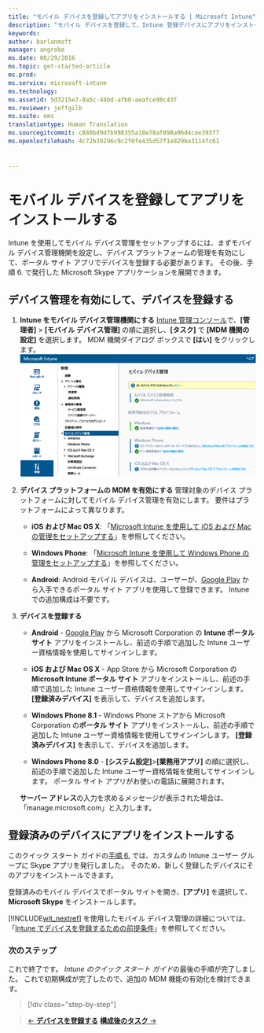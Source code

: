 ```yaml
---
title: "モバイル デバイスを登録してアプリをインストールする | Microsoft Intune"
description: "モバイル デバイスを登録して、Intune 登録デバイスにアプリをインストールする方法を説明します"
keywords: 
author: barlanmsft
manager: angrobe
ms.date: 08/29/2016
ms.topic: get-started-article
ms.prod: 
ms.service: microsoft-intune
ms.technology: 
ms.assetid: 5d3215e7-0a5c-44bd-afb0-aeafce98c43f
ms.reviewer: jeffgilb
ms.suite: ems
translationtype: Human Translation
ms.sourcegitcommit: c880bd9dfb998355a18e78af898a96d4cee393f7
ms.openlocfilehash: 4c72b39296c9c2f0fe435d57f1e829ba3114fc61


---
```


# モバイル デバイスを登録してアプリをインストールする
Intune を使用してモバイル デバイス管理をセットアップするには、まずモバイル デバイス管理機関を設定し、デバイス プラットフォームの管理を有効にして、ポータル サイト アプリでデバイスを登録する必要があります。 その後、手順 6. で発行した Microsoft Skype アプリケーションを展開できます。

## デバイス管理を有効にして、デバイスを登録する

1.  **Intune をモバイル デバイス管理機関にする** [Intune 管理コンソール](https://manage.microsoft.com/)で、**[管理者]** > **[モバイル デバイス管理]** の順に選択し、**[タスク]** で **[MDM 機関の設定]** を選択します。  MDM 機関ダイアログ ボックスで **[はい]** をクリックします。
    ![管理コンソール。 MDM を Intune に設定](./media/mdmAuthority.png)

2.  **デバイス プラットフォームの MDM を有効にする** 管理対象のデバイス プラットフォームに対してモバイル デバイス管理を有効にします。 要件はプラットフォームによって異なります。

    -   **iOS および Mac OS X**: 「[Microsoft Intune を使用して iOS および Mac の管理をセットアップする](/intune/deploy-use/set-up-ios-and-mac-management-with-microsoft-intune)」を参照してください。

    -   **Windows Phone**: 「[Microsoft Intune を使用して Windows Phone の管理をセットアップする](/intune/deploy-use/set-up-windows-phone-management-with-microsoft-intune)」を参照してください。

    -   **Android**: Android モバイル デバイスは、ユーザーが、[Google Play](https://play.google.com/store/apps/details?id=com.skype.raider) から入手できるポータル サイト アプリを使用して登録できます。 Intune での追加構成は不要です。

3.  **デバイスを登録する**

    -   **Android** - [Google Play](http://go.microsoft.com/fwlink/p/?LinkId=386612) から Microsoft Corporation の **Intune ポータル サイト** アプリをインストールし、前述の手順で追加した Intune ユーザー資格情報を使用してサインインします。

    -   **iOS および Mac OS X** - App Store から Microsoft Corporation の **Microsoft Intune ポータル サイト** アプリをインストールし、前述の手順で追加した Intune ユーザー資格情報を使用してサインインします。 **[登録済みデバイス]** を表示して、デバイスを追加します。

    -   **Windows Phone 8.1** - Windows Phone ストアから Microsoft Corporation の**ポータル サイト** アプリをインストールし、前述の手順で追加した Intune ユーザー資格情報を使用してサインインします。  **[登録済みデバイス]** を表示して、デバイスを追加します。

    -   **Windows Phone 8.0** - **[システム設定]**&gt;**[業務用アプリ]** の順に選択し、前述の手順で追加した Intune ユーザー資格情報を使用してサインインします。 ポータル サイト アプリがお使いの電話に展開されます。

    **サーバー アドレス**の入力を求めるメッセージが表示された場合は、「manage.microsoft.com」と入力します。

## 登録済みのデバイスにアプリをインストールする
このクイック スタート ガイドの[手順 6.](start-with-a-paid-subscription-to-microsoft-intune-step-6.md) では、カスタムの Intune ユーザー グループに Skype アプリを発行しました。 そのため、新しく登録したデバイスにそのアプリをインストールできます。

登録済みのモバイル デバイスでポータル サイトを開き、**[アプリ]** を選択して、**Microsoft Skype** をインストールします。

[!INCLUDE[wit_nextref](../includes/wit_nextref_md.md)] を使用したモバイル デバイス管理の詳細については、「[Intune でデバイスを登録するための前提条件](/intune/deploy-use/prerequisites-for-enrollment.md)」を参照してください。


### 次のステップ
これで終了です。 *Intune のクイック スタート ガイド*の最後の手順が完了しました。 これで初期構成が完了したので、追加の MDM 機能の有効化を検討できます。

>[!div class="step-by-step"]

>[&larr; **デバイスを登録する**](.\start-with-a-paid-subscription-to-microsoft-intune-step-8.md)     [**構成後のタスク** &rarr;](.\post-configuration-tasks.md)  



<!--HONumber=Sep16_HO4-->


